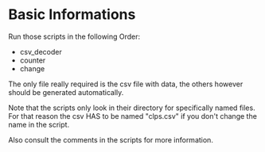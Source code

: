 Basic Informations
==================

Run those scripts in the following Order:

 - csv_decoder
 - counter
 - change

The only file really required is the csv file with data, the others however
should be generated automatically.

Note that the scripts only look in their directory for specifically named files.
For that reason the csv HAS to be named "clps.csv" if you don't change the name
in the script.

Also consult the comments in the scripts for more information.
